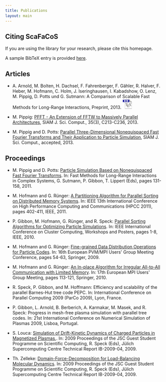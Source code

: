```yaml
---
title: Publications
layout: main
---
```


## Citing ScaFaCoS

If you are using the library for your research, please cite this homepage.

A sample BibTeX entry is provided [here](./files/scafacos.bib).

## Articles

* A. Arnold, M. Bolten, H. Dachsel, F. Fahrenberger, F. Gähler, R. Halver, F. Heber, M. Hofmann, C. Holm, J. Iseringhausen, I. Kabadshow, O. Lenz, M. Pippig, D. Potts und G. Sutmann:
A Comparison of Scalable Fast Methods for Long-Range Interactions,
Preprint, 2013.
[![BibTeX](./files/pic/icon_bibtex_32x32.png "Download BibTeX entry")](./files/bibtex/ArBoDa13.bib)

* M. Pippig:
[PFFT - An Extension of FFTW to Massively Parallel Architectures](http://www-user.tu-chemnitz.de/~mpip/paper/PFFT.pdf),
SIAM J. Sci. Comput., 35(3), C213-C236, 2013. 

* M. Pippig and D. Potts: 
[Parallel Three-Dimensional Nonequispaced Fast Fourier Transforms and Their Application to Particle Simulation](http://www-user.tu-chemnitz.de/~potts/paper/pnfft.pdf),
SIAM J. Sci. Comput., accepted, 2013. 

## Proceedings

* M. Pippig and D. Potts:
[Particle Simulation Based on Nonequispaced Fast Fourier Transforms](http://www-user.tu-chemnitz.de/~potts/paper/particleNFFT.pdf).
In: Fast Methods for Long-Range Interactions in Complex Systems, G. Sutmann, P. Gibbon, T. Lippert (Eds), pages 131-158, 2011.

* M. Hofmann and G. Rünger:
[A Partitioning Algorithm for Parallel Sorting on Distributed Memory Systems](http://www.tu-chemnitz.de/informatik/PI/forschung/pub/download/HR_hpcc11.pdf).
In: IEEE 13th International Conference on High Performance Computing and Communications (HPCC 2011), pages 402-411, IEEE, 2011.

* P. Gibbon, M. Hofmann, G. Rünger, and R. Speck:
[Parallel Sorting Algorithms for Optimizing Particle Simulations](http://www.tu-chemnitz.de/informatik/PI/forschung/pub/download/HRGS_hpcce10.pdf).
In: IEEE International Conference on Cluster Computing, Workshops and Posters, pages 1-8, IEEE, 2010.

* M. Hofmann and G. Rünger:
[Fine-grained Data Distribution Operations for Particle Codes](http://www.tu-chemnitz.de/informatik/PI/forschung/pub/download/HR_europvmmpi09.pdf).
In: 16th European PVM/MPI Users' Group Meeting Conference, pages 54-63, Springer, 2009.

* M. Hofmann and G. Rünger:
[An In-place Algorithm for Irregular All-to-All Communication with Limited Memory](http://www.tu-chemnitz.de/informatik/PI/forschung/pub/download/HR_europvmmpi10.pdf).
In: 17th European MPI Users' Group Meeting, pages 113-121, Springer, 2010. 

* R. Speck, P. Gibbon, and M. Hoffmann:
Efficiency and scalability of the parallel Barnes-Hut tree code PEPC.
In: International Conference on Parallel Computing 2009 (ParCo 2009), Lyon, France.

* P. Gibbon, L. Arnold, B. Berberich, A. Karmakar, M. Masek, and R. Speck:
Progress in mesh-free plasma simulation with parallel tree codes.
In: 21st International Conference on Numerical Simulation of Plasmas 2009, Lisboa, Portugal.

* S. Louca:
[Simulation of Drift-Kinetic Dynamics of Charged Particles in Magnetized Plasmas](http://www.fz-juelich.de/ias/jsc/EN/Career/Gueststudentprogramme/Previous_years/2009/proceedings.pdf?__blob=publicationFile),.
In: 2009 Proceedings of the JSC Guest Student Programme on Scientific Computing, R. Speck (Eds), Jülich Supercomputing Centre Technical Report IB-2009-04, 2009.

* Th. Zelleke:
[Domain-Force-Decomposition for Load-Balancing Molecular Dynamics](http://www.fz-juelich.de/ias/jsc/EN/Career/Gueststudentprogramme/Previous_years/2009/proceedings.pdf?__blob=publicationFile).
In: 2009 Proceedings of the JSC Guest Student Programme on Scientific Computing, R. Speck (Eds), Jülich Supercomputing Centre Technical Report IB-2009-04, 2009.
